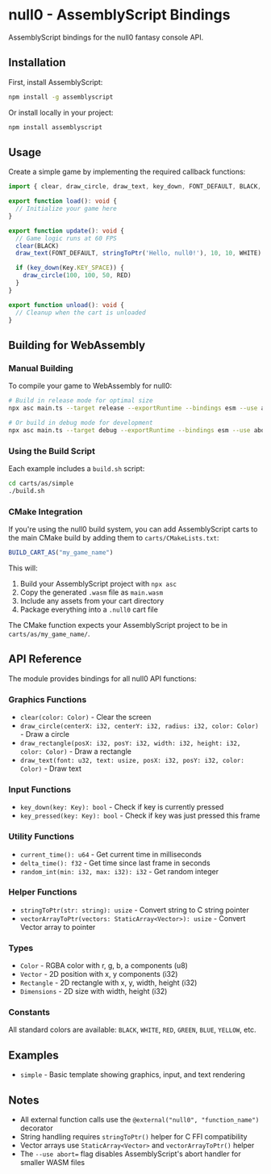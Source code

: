 # null0 - AssemblyScript Bindings

AssemblyScript bindings for the null0 fantasy console API.

## Installation

First, install AssemblyScript:

```bash
npm install -g assemblyscript
```

Or install locally in your project:

```bash
npm install assemblyscript
```

## Usage

Create a simple game by implementing the required callback functions:

```typescript
import { clear, draw_circle, draw_text, key_down, FONT_DEFAULT, BLACK, RED, WHITE, Key, stringToPtr } from '../null0'

export function load(): void {
  // Initialize your game here
}

export function update(): void {
  // Game logic runs at 60 FPS
  clear(BLACK)
  draw_text(FONT_DEFAULT, stringToPtr('Hello, null0!'), 10, 10, WHITE)

  if (key_down(Key.KEY_SPACE)) {
    draw_circle(100, 100, 50, RED)
  }
}

export function unload(): void {
  // Cleanup when the cart is unloaded
}
```

## Building for WebAssembly

### Manual Building

To compile your game to WebAssembly for null0:

```bash
# Build in release mode for optimal size
npx asc main.ts --target release --exportRuntime --bindings esm --use abort= -o main.wasm

# Or build in debug mode for development
npx asc main.ts --target debug --exportRuntime --bindings esm --use abort= -o main.wasm
```

### Using the Build Script

Each example includes a `build.sh` script:

```bash
cd carts/as/simple
./build.sh
```

### CMake Integration

If you're using the null0 build system, you can add AssemblyScript carts to the main CMake build by adding them to `carts/CMakeLists.txt`:

```cmake
BUILD_CART_AS("my_game_name")
```

This will:

1. Build your AssemblyScript project with `npx asc`
2. Copy the generated `.wasm` file as `main.wasm`
3. Include any assets from your cart directory
4. Package everything into a `.null0` cart file

The CMake function expects your AssemblyScript project to be in `carts/as/my_game_name/`.

## API Reference

The module provides bindings for all null0 API functions:

### Graphics Functions

- `clear(color: Color)` - Clear the screen
- `draw_circle(centerX: i32, centerY: i32, radius: i32, color: Color)` - Draw a circle
- `draw_rectangle(posX: i32, posY: i32, width: i32, height: i32, color: Color)` - Draw a rectangle
- `draw_text(font: u32, text: usize, posX: i32, posY: i32, color: Color)` - Draw text

### Input Functions

- `key_down(key: Key): bool` - Check if key is currently pressed
- `key_pressed(key: Key): bool` - Check if key was just pressed this frame

### Utility Functions

- `current_time(): u64` - Get current time in milliseconds
- `delta_time(): f32` - Get time since last frame in seconds
- `random_int(min: i32, max: i32): i32` - Get random integer

### Helper Functions

- `stringToPtr(str: string): usize` - Convert string to C string pointer
- `vectorArrayToPtr(vectors: StaticArray<Vector>): usize` - Convert Vector array to pointer

### Types

- `Color` - RGBA color with r, g, b, a components (u8)
- `Vector` - 2D position with x, y components (i32)
- `Rectangle` - 2D rectangle with x, y, width, height (i32)
- `Dimensions` - 2D size with width, height (i32)

### Constants

All standard colors are available: `BLACK`, `WHITE`, `RED`, `GREEN`, `BLUE`, `YELLOW`, etc.

## Examples

- `simple` - Basic template showing graphics, input, and text rendering

## Notes

- All external function calls use the `@external("null0", "function_name")` decorator
- String handling requires `stringToPtr()` helper for C FFI compatibility
- Vector arrays use `StaticArray<Vector>` and `vectorArrayToPtr()` helper
- The `--use abort=` flag disables AssemblyScript's abort handler for smaller WASM files

